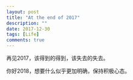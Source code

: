 ```yaml
---
layout: post
title: "At the end of 2017"
description: ""
date: 2017-12-30
tags: [Life]
comments: true
---
```


再见2017，该得到的得到，该失去的失去。

你好2018，想要什么似乎更加明确，保持积极心态。


